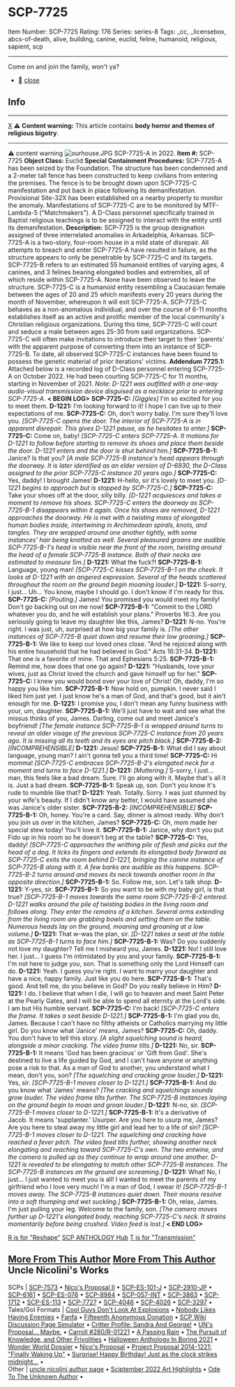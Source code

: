 # SCP-7725
Item Number: SCP-7725
Rating: 176
Series: series-8
Tags: _cc, _licensebox, abcs-of-death, alive, building, canine, euclid, feline, humanoid, religious, sapient, scp

---

Come on and join the family, won't ya?
  * [](javascript:;)
[close](javascript:;)
## Info
* * *
[X](javascript:;)
⚠️ **Content warning:** This article contains **body horror and themes of religious bigotry**.
* * *

⚠️ content warning 
![ourhouse.JPG](https://scp-wiki.wdfiles.com/local--files/scp-7725/ourhouse.JPG)
SCP-7725-A in 2022.
**Item #:** SCP-7725
**Object Class:** Euclid
**Special Containment Procedures:** SCP-7725-A has been seized by the Foundation. The structure has been condemned and a 2-meter tall fence has been constructed to keep civilians from entering the premises. The fence is to be brought down upon SCP-7725-C manifestation and put back in place following its demanifestation. Provisional Site-32X has been established on a nearby property to monitor the anomaly.
Manifestations of SCP-7725-C are to be monitored by MTF-Lambda-5 ("Matchmakers"). A D-Class personnel specifically trained in Baptist religious teachings is to be assigned to interact with the entity until its demanifestation.
**Description:** SCP-7725 is the group designation assigned of three interrelated anomalies in Arkadelphia, Arkansas.
SCP-7725-A is a two-story, four-room house in a mild state of disrepair. All attempts to breach and enter SCP-7725-A have resulted in failure, as the structure appears to only be penetrable by SCP-7725-C and its targets.
SCP-7725-B refers to an estimated 55 humanoid entities of varying ages, 4 canines, and 3 felines bearing elongated bodies and extremities, all of which reside within SCP-7725-A. None have been observed to leave the structure.
SCP-7725-C is a humanoid entity resembling a Caucasian female between the ages of 20 and 25 which manifests every 20 years during the month of November, whereupon it will exit SCP-7725-A. SCP-7725-C behaves as a non-anomalous individual, and over the course of 6-11 months establishes itself as an active and prolific member of the local community's Christian religious organizations.
During this time, SCP-7725-C will court and seduce a male between ages 25-30 from said organizations. SCP-7725-C will often make invitations to introduce their target to their 'parents' with the apparent purpose of converting them into an instance of SCP-7725-B. To date, all observed SCP-7725-C instances have been found to possess the genetic material of prior iterations' victims.
**Addendum 7725.1:** Attached below is a recorded log of D-Class personnel entering SCP-7725-A on October 2022. He had been courting SCP-7725-C for 11 months, starting in November of 2021.
_Note: D-1221 was outfitted with a one-way audio-visual transmission device disguised as a necklace prior to entering SCP-7725-A._
**< BEGIN LOG>**
**SCP-7725-C:** _[Giggles]_ I'm so excited for you to meet them.
**D-1221:** I'm looking forward to it! I hope I can live up to their expectations of me.
**SCP-7725-C:** Oh, don't worry baby. I'm sure they'll love you.
_[SCP-7725-C opens the door. The interior of SCP-7725-A is in apparent disrepair. This gives D-1221 pause, as he hesitates to enter.]_
**SCP-7725-C:** Come on, baby!
_[SCP-7725-C enters SCP-7725-A. It motions for D-1221 to follow before starting to remove its shoes and place them beside the door. D-1221 enters and the door is shut behind him.]_
**SCP-7725-B-1:** Janice? Is that you?
_[A male SCP-7725-B instance's head appears through the doorway. It is later identified as an elder version of D-6930, the D-Class assigned to the prior SCP-7725-C instance 20 years ago.]_
**SCP-7725-C:** Yes, daddy! I brought James!
**D-1221:** H-hello, sir it's lovely to meet you.
_[D-1221 begins to approach but is stopped by SCP-7725-C.]_
**SCP-7725-C:** Take your shoes off at the door, silly billy.
_[D-1221 acquiesces and takes a moment to remove his shoes. SCP-7725-C enters the doorway as SCP-7725-B-1 disappears within it again. Once his shoes are removed, D-1221 approaches the doorway. He is met with a twisting mass of elongated human bodies inside, intertwining in Archimedean spirals, knots, and tangles. They are wrapped around one another tightly, with some instances' hair being knotted as well. Several pleasured groans are audible. SCP-7725-B-1's head is visible near the front of the room, twisting around the head of a female SCP-7725-B instance. Both of their necks are estimated to measure 5m.]_
**D-1221:** What the fuck?!
**SCP-7725-B-1:** Language, young man!
_[SCP-7725-C kisses SCP-7725-B-1 on the cheek. It looks at D-1221 with an angered expression. Several of the heads scattered throughout the room on the ground begin moaning louder.]_
**D-1221:** S-sorry, I just… Uh… You know, maybe I should go. I don't know if I'm ready for this.
**SCP-7725-C:** _[Pouting.]_ James! You promised you would meet my family! Don't go backing out on me now!
**SCP-7725-B-1:** "Commit to the LORD whatever you do, and he will establish your plans." Proverbs 16:3. Are you seriously going to leave my daughter like this, James?
**D-1221:** N-no. You're right. I was just, uh, surprised at how big your family is.
_[The other instances of SCP-7725-B quiet down and resume their low groaning.]_
**SCP-7725-B-1:** We like to keep our loved ones close. "And he rejoiced along with his entire household that he had believed in God." Acts 16:31-34.
**D-1221:** That one is a favorite of mine. That and Ephesians 5:25.
**SCP-7725-B-1:** Remind me, how does that one go again?
**D-1221:** "Husbands, love your wives, just as Christ loved the church and gave himself up for her."
**SCP-7725-C:** I knew you would bond over your love of Christ! Oh, daddy, I'm so happy you like him.
**SCP-7725-B-1:** Now hold on, pumpkin. I never said I liked him just yet. I just know he's a man of God, and that's good, but it ain't enough for me.
**D-1221:** I promise you, I don't mean any funny business with your, um, daughter.
**SCP-7725-B-1:** We'll just have to wait and see what the missus thinks of you, James. Darling, come out and meet Janice's boyfriend!
_[The female instance SCP-7725-B-1 is wrapped around turns to reveal an older visage of the previous SCP-7725-C instance from 20 years ago. It is missing all its teeth and its eyes are pitch black.]_
**SCP-7725-B-2:** _[INCOMPREHENSIBLE]_
**D-1221:** Jesus!
**SCP-7725-B-1:** What did I say about language, young man? I ain't gonna tell you a third time!
**SCP-7725-C:** Hi momma!
_[SCP-7725-C embraces SCP-7725-B-2's elongated neck for a moment and turns to face D-1221.]_
**D-1221:** _[Muttering.]_ S-sorry, I just… man, this feels like a bad dream. Sure. I'll go along with it. Maybe that's all it is. Just a bad dream.
**SCP-7725-B-1:** Speak up, son. Don't you know it's rude to mumble like that?
**D-1221:** Yeah. Totally. Sorry. I was just stunned by your wife's beauty. If I didn't know any better, I would have assumed she was Janice's older sister.
**SCP-7725-B-2:** _[INCOMPREHENSIBLE]_
**SCP-7725-B-1:** Oh, honey. You're a card. Say, dinner is almost ready. Why don't you join us over in the kitchen, James?
**SCP-7725-C:** Oh, mom made her special stew today! You'll love it.
**SCP-7725-B-1:** Janice, why don't you put Fido up in his room so he doesn't beg at the table?
**SCP-7725-C:** Yes, daddy!
_[SCP-7725-C approaches the writhing pile of flesh and picks out the head of a dog. It licks its fingers and extends its elongated body forward as SCP-7725-C exits the room behind D-1221, bringing the canine instance of SCP-7725-B along with it. A few barks are audible as this happens. SCP-7725-B-2 turns around and moves its neck towards another room in the opposite direction.]_
**SCP-7725-B-1:** So. Follow me, son. Let's talk shop.
**D-1221:** Y-yes, sir.
**SCP-7725-B-1:** So you want to be with my baby girl, is that true?
_[SCP-7725-B-1 moves towards the same room SCP-7725-B-2 entered. D-1221 walks around the pile of twisting bodies in the living room and follows along. They enter the remains of a kitchen. Several arms extending from the living room are grabbing bowls and setting them on the table. Numerous heads lay on the ground, moaning and groaning at a low volume.]_
**D-1221:** That w-was the plan, sir.
_[D-1221 takes a seat at the table as SCP-7725-B-1 turns to face him.]_
**SCP-7725-B-1:** Was? Do you suddenly not love my daughter? Tell me I misheard you, James.
**D-1221:** No! I still love her. I just… I guess I'm intimidated by you and your family.
**SCP-7725-B-1:** I'm not here to judge you, son. That is something only the Lord Himself can do.
**D-1221:** Yeah. I guess you're right. I want to marry your daughter and have a nice, happy family. Just like you do here.
**SCP-7725-B-1:** That's good. And tell me, do you believe in God? Do you really believe in Him?
**D-1221:** I do. I believe that when I die, I will go to heaven and meet Saint Peter at the Pearly Gates, and I will be able to spend all eternity at the Lord's side. I am but His humble servant.
**SCP-7725-C:** I'm back!
_[SCP-7725-C enters the frame. It takes a seat beside D-1221.]_
**SCP-7725-B-1:** I'm glad you do, James. Because I can't have no filthy atheists or Catholics marrying my little girl. Do you know what 'Janice' means, James?
**SCP-7725-C:** Oh, daddy. You don't have to tell this story.
_[A slight squelching sound is heard, alongside a minor cracking. The video frame tilts.]_
**D-1221:** No, sir.
**SCP-7725-B-1:** It means 'God has been gracious' or 'Gift from God'. She's destined to live a life guided by God, and I can't have anyone or anything pose a risk to that. As a man of God to another, you understand what I mean, don't you, son?
_[The squelching and cracking grow louder.]_
**D-1221:** Yes, sir.
_[SCP-7725-B-1 moves closer to D-1221.]_
**SCP-7725-B-1:** And do you know what 'James' means?
_[The cracking and squelchings sounds grow louder. The video frame tilts further. The SCP-7725-B instances laying on the ground begin to moan and groan louder.]_
**D-1221:** N-no, sir.
_[SCP-7725-B-1 moves closer to D-1221.]_
**SCP-7725-B-1:** It's a derivative of Jacob. It means 'supplanter.' Usurper. Are you here to usurp me, James? Are you here to steal away my little girl and lead her to a life of sin?
_[SCP-7725-B-1 moves closer to D-1221. The squelching and cracking have reached a fever pitch. The video feed tilts further, showing another neck elongating and reaching toward SCP-7725-C's own. The two entwine, and the camera is pulled up as they continue to wrap around one another. D-1221 is revealed to be elongating to match other SCP-7725-B instances. The SCP-7725-B instances on the ground are screaming.]_
**D-1221:** What! No, I just… I just wanted to meet you is all! I wanted to meet the parents of my girlfriend who I love very much! I'm a man of God, I swear it!
_[SCP-7725-B-1 moves away. The SCP-7725-B instances quiet down. Their moans resolve into a soft thumping and wet suckling.]_
**SCP-7725-B-1:** Oh, relax, James. I'm just pulling your leg. Welcome to the family, son.
_[The camera moves further up D-1221's elongated body, reaching SCP-7725-C's neck. It strains momentarily before being crushed. Video feed is lost.]_
**< END LOG>**
  
  
  

[R is for "Reshape"](/scp-7686)
[SCP ANTHOLOGY Hub](/scp-anthology-hub)
[T is for "Transmission"](/scp-7759)
  

  
  
  
  

[More From This Author](javascript:;)
[More From This Author](javascript:;)
Uncle Nicolini's Works  
---  
SCPs |  [SCP-7573](/scp-7573) • [Nico's Proposal II](/nicos-proposal-ii) • [SCP-ES-101-J](/scp-es-101-j) • [SCP-2910-JP](/scp-2910-jp) • [SCP-6161](/scp-6161) • [SCP-ES-076](/scp-es-076) • [SCP-8984](/scp-8984) • [SCP-057-INT](/scp-057-int) • [SCP-3863](/scp-3863) • [SCP-1712](/scp-1712) • [SCP-ES-113](/scp-es-113) • [SCP-7727](/scp-7727) • [SCP-4046](/scp-4046) • [SCP-4026](/scp-4026) • [SCP-3297](/scp-3297) •  
Tales/GoI Formats |  [Cool Guys Don't Look At Explosions](/cool-guys-dont-look-at-explosions) • [Nobody Likes Having Enemies](/nobody-likes-having-enemies) • [Fanfa](/fanfa) • [Fifteenth Anonymous Donation](/fifteenth-anonymous-donation) • [SCP Wiki Discussion Page Simulator](/scp-wiki-discussion-page-simulator) • [Critter Profile: Sandra And George!](/critter-profile-sandra-and-george) • [UN's Proposal... Maybe.](/nicos-stupid-proposal) • [Carroll #280/R-01221](/chicago-factory) • [A Passing Rain](/a-passing-rain) • [The Pursuit of Knowledge, and Other Frivolities](/tpokaof) • [Halloween Anthology In Boring 2021](/halloween-anthology-boring-2021) • [Wonder World Dossier](/wonder-world-dossier) • [Nico's Proposal](/nico-proposal) • [Project Proposal 2014-1221: "Finally Waking Up"](/project-proposal-2014-1221) • [Surprise! Happy Birthday! Just as the clock strikes midnight...](/surprise-happy-birthday-12) •  
Other |  [uncle nicolini author page](/uncle-nicolini-author-page) • [Sciptember 2022 Art Highlights](/sciptember-2022-art) • [Ode To The Unknown Author](/ode-to-the-unknown-author) •